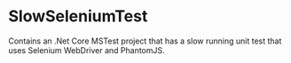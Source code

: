 # SlowSeleniumTest
Contains an .Net Core MSTest project that has a slow running unit test that uses Selenium WebDriver and PhantomJS.

